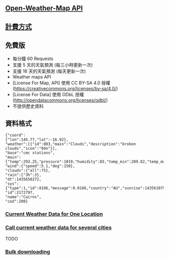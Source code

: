 ## [Open-Weather-Map API](https://openweathermap.org/api)

## [計費方式](https://openweathermap.org/price)

## 免費版
* 每分鐘 60 Requests
* 支援 5 天的天氣預測 (每三小時更新一次)
* 支援 16 天的天氣預測 (每天更新一次)
* Weather maps API
* [License For Map, API] 使用 CC BY-SA 4.0 授權 (https://creativecommons.org/licenses/by-sa/4.0/)
* [License For Data] 使用 ODbL 授權 (http://opendatacommons.org/licenses/odbl/)
* 不提供歷史資料

## 資料格式
```
{"coord":
{"lon":145.77,"lat":-16.92},
"weather":[{"id":803,"main":"Clouds","description":"broken clouds","icon":"04n"}],
"base":"cmc stations",
"main":{"temp":293.25,"pressure":1019,"humidity":83,"temp_min":289.82,"temp_max":295.37},
"wind":{"speed":5.1,"deg":150},
"clouds":{"all":75},
"rain":{"3h":3},
"dt":1435658272,
"sys":{"type":1,"id":8166,"message":0.0166,"country":"AU","sunrise":1435610796,"sunset":1435650870},
"id":2172797,
"name":"Cairns",
"cod":200}
```

### [Current Weather Data for One Location](https://github.com/jerry80409/open-data-demo/wiki/Call-current-weather-data-for-one-location)

### [Call current weather data for several cities](https://github.com/jerry80409/open-data-demo/wiki/Call-5-day---3-hour-forecast-data)

TODO
### [Bulk downloading]()


